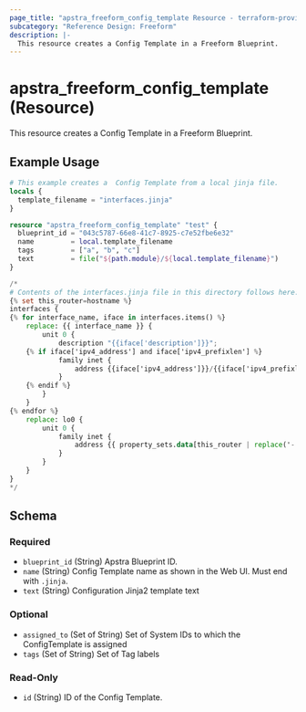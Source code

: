 ```yaml
---
page_title: "apstra_freeform_config_template Resource - terraform-provider-apstra"
subcategory: "Reference Design: Freeform"
description: |-
  This resource creates a Config Template in a Freeform Blueprint.
---
```


# apstra_freeform_config_template (Resource)

This resource creates a Config Template in a Freeform Blueprint.


## Example Usage

```terraform
# This example creates a  Config Template from a local jinja file.
locals {
  template_filename = "interfaces.jinja"
}

resource "apstra_freeform_config_template" "test" {
  blueprint_id = "043c5787-66e8-41c7-8925-c7e52fbe6e32"
  name         = local.template_filename
  tags         = ["a", "b", "c"]
  text         = file("${path.module}/${local.template_filename}")
}

/*
# Contents of the interfaces.jinja file in this directory follows here:
{% set this_router=hostname %}
interfaces {
{% for interface_name, iface in interfaces.items() %}
    replace: {{ interface_name }} {
        unit 0 {
            description "{{iface['description']}}";
    {% if iface['ipv4_address'] and iface['ipv4_prefixlen'] %}
            family inet {
                address {{iface['ipv4_address']}}/{{iface['ipv4_prefixlen']}};
            }
    {% endif %}
        }
    }
{% endfor %}
    replace: lo0 {
        unit 0 {
            family inet {
                address {{ property_sets.data[this_router | replace('-', '_')]['loopback'] }}/32;
            }
        }
    }
}
*/
```

<!-- schema generated by tfplugindocs -->
## Schema

### Required

- `blueprint_id` (String) Apstra Blueprint ID.
- `name` (String) Config Template name as shown in the Web UI. Must end with `.jinja`.
- `text` (String) Configuration Jinja2 template text

### Optional

- `assigned_to` (Set of String) Set of System IDs to which the ConfigTemplate is assigned
- `tags` (Set of String) Set of Tag labels

### Read-Only

- `id` (String) ID of the Config Template.



